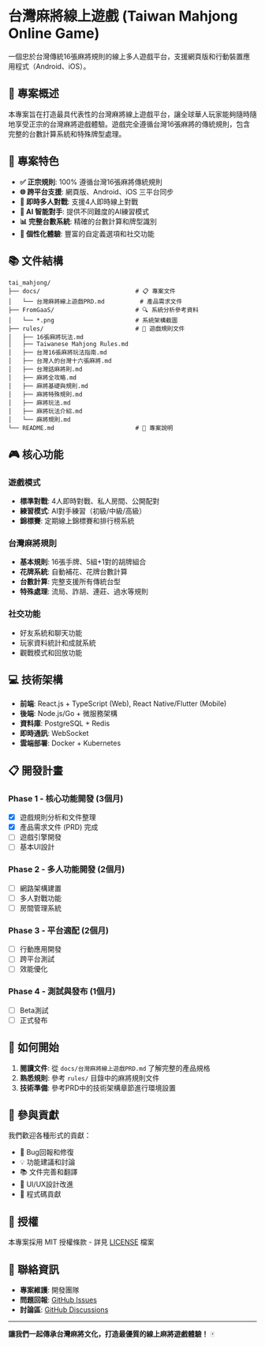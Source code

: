 # 台灣麻將線上遊戲 (Taiwan Mahjong Online Game)

一個忠於台灣傳統16張麻將規則的線上多人遊戲平台，支援網頁版和行動裝置應用程式（Android、iOS）。

## 📖 專案概述

本專案旨在打造最具代表性的台灣麻將線上遊戲平台，讓全球華人玩家能夠隨時隨地享受正宗的台灣麻將遊戲體驗。遊戲完全遵循台灣16張麻將的傳統規則，包含完整的台數計算系統和特殊牌型處理。

## 🎯 專案特色

- **✅ 正宗規則**: 100% 遵循台灣16張麻將傳統規則
- **🌐 跨平台支援**: 網頁版、Android、iOS 三平台同步
- **👥 即時多人對戰**: 支援4人即時線上對戰
- **🤖 AI 智能對手**: 提供不同難度的AI練習模式
- **📊 完整台數系統**: 精確的台數計算和牌型識別
- **🎨 個性化體驗**: 豐富的自定義選項和社交功能

## 📚 文件結構

```
tai_mahjong/
├── docs/                           # 📋 專案文件
│   └── 台灣麻將線上遊戲PRD.md          # 產品需求文件
├── FromGaaS/                       # 🔍 系統分析參考資料
│   └── *.png                       # 系統架構截圖
├── rules/                          # 📖 遊戲規則文件
│   ├── 16張麻將玩法.md
│   ├── Taiwanese Mahjong Rules.md
│   ├── 台灣16張麻將玩法指南.md
│   ├── 台灣人的台灣十六張麻將.md
│   ├── 台灣話麻將則.md
│   ├── 麻將全攻略.md
│   ├── 麻將基礎與規則.md
│   ├── 麻將特殊規則.md
│   ├── 麻將玩法.md
│   ├── 麻將玩法介紹.md
│   └── 麻將規則.md
└── README.md                       # 📄 專案說明
```

## 🎮 核心功能

### 遊戲模式
- **標準對戰**: 4人即時對戰、私人房間、公開配對
- **練習模式**: AI對手練習（初級/中級/高級）
- **錦標賽**: 定期線上錦標賽和排行榜系統

### 台灣麻將規則
- **基本規則**: 16張手牌、5組+1對的胡牌組合
- **花牌系統**: 自動補花、花牌台數計算
- **台數計算**: 完整支援所有傳統台型
- **特殊處理**: 流局、詐胡、連莊、過水等規則

### 社交功能
- 好友系統和聊天功能
- 玩家資料統計和成就系統
- 觀戰模式和回放功能

## 💻 技術架構

- **前端**: React.js + TypeScript (Web), React Native/Flutter (Mobile)
- **後端**: Node.js/Go + 微服務架構
- **資料庫**: PostgreSQL + Redis
- **即時通訊**: WebSocket
- **雲端部署**: Docker + Kubernetes

## 📋 開發計畫

### Phase 1 - 核心功能開發 (3個月)
- [x] 遊戲規則分析和文件整理
- [x] 產品需求文件 (PRD) 完成
- [ ] 遊戲引擎開發
- [ ] 基本UI設計

### Phase 2 - 多人功能開發 (2個月)
- [ ] 網路架構建置
- [ ] 多人對戰功能
- [ ] 房間管理系統

### Phase 3 - 平台適配 (2個月)
- [ ] 行動應用開發
- [ ] 跨平台測試
- [ ] 效能優化

### Phase 4 - 測試與發布 (1個月)
- [ ] Beta測試
- [ ] 正式發布

## 📖 如何開始

1. **閱讀文件**: 從 `docs/台灣麻將線上遊戲PRD.md` 了解完整的產品規格
2. **熟悉規則**: 參考 `rules/` 目錄中的麻將規則文件
3. **技術準備**: 參考PRD中的技術架構章節進行環境設置

## 🤝 參與貢獻

我們歡迎各種形式的貢獻：
- 🐛 Bug回報和修復
- 💡 功能建議和討論
- 📚 文件完善和翻譯
- 🎨 UI/UX設計改進
- 🔧 程式碼貢獻

## 📄 授權

本專案採用 MIT 授權條款 - 詳見 [LICENSE](LICENSE) 檔案

## 📧 聯絡資訊

- **專案維護**: 開發團隊
- **問題回報**: [GitHub Issues](https://github.com/your-repo/tai_mahjong/issues)
- **討論區**: [GitHub Discussions](https://github.com/your-repo/tai_mahjong/discussions)

---

**讓我們一起傳承台灣麻將文化，打造最優質的線上麻將遊戲體驗！** 🀄